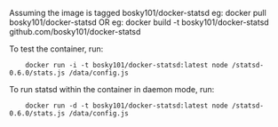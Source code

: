 Assuming the image is tagged bosky101/docker-statsd
eg: docker pull bosky101/docker-statsd
OR
eg: docker build -t bosky101/docker-statsd github.com/bosky101/docker-statsd

To test the container, run:

        docker run -i -t bosky101/docker-statsd:latest node /statsd-0.6.0/stats.js /data/config.js

To run statsd within the container in daemon mode, run:

        docker run -d -t bosky101/docker-statsd:latest node /statsd-0.6.0/stats.js /data/config.js
